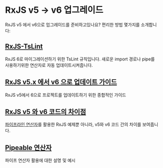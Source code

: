 # RxJS v5 -&gt; v6 업그레이드

RxJS v5 에서 v6으로 업그레이드를 준비하고있나요? 편리한 방법 몇가지를 소개합니다:

## [RxJS-TsLint](https://github.com/ReactiveX/rxjs-tslint)

RxJS 6로 마이그레이션하기 위한 TsLint 규칙입니다. 새로운 import 경로나 pipe를 사용하기위한 연산자로 자동 업데이트시켜줍니다.

## [RxJS v5.x 에서 v6 으로 업데이트 가이드](https://github.com/ReactiveX/rxjs/blob/master/docs_app/content/guide/v6/migration.md)

RxJS v5에서 6으로 프로젝트를 업데이트하기 위한 종합적인 가이드

## [RxJS v5 와 v6 코드의 차이점](http://reactive.how/rxjs/explorer)

[파이프라인 연산자](https://github.com/tc39/proposal-pipeline-operator)를 활용한 RxJS 예제뿐 아니라, v5와 v6 코드 간의 차이를 보여줍니다.

## [Pipeable 연산자](http://reactive.how/rxjs/pipeable-operators)

파이프 연산자 활용에 대한 설명 및 예시

